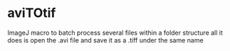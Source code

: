 # aviTOtif
ImageJ macro to batch process several files within a folder structure
all it does is open the .avi file and save it as a .tiff under the same name

